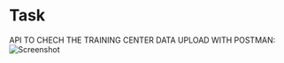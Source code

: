 # Task

API TO CHECH THE TRAINING CENTER DATA UPLOAD WITH POSTMAN:
![Screenshot](screenshot(90).png)
